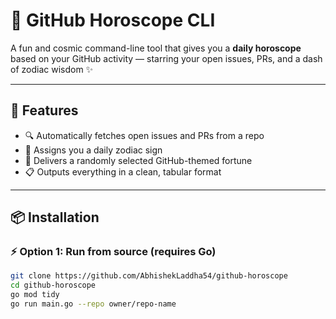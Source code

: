 # 🔮 GitHub Horoscope CLI

A fun and cosmic command-line tool that gives you a **daily horoscope** based on your GitHub activity — starring your open issues, PRs, and a dash of zodiac wisdom ✨

---

## 🌟 Features

- 🔍 Automatically fetches open issues and PRs from a repo
- 🌠 Assigns you a daily zodiac sign
- 🧘 Delivers a randomly selected GitHub-themed fortune
- 📋 Outputs everything in a clean, tabular format

---

## 📦 Installation

### ⚡ Option 1: Run from source (requires Go)

```bash
git clone https://github.com/AbhishekLaddha54/github-horoscope
cd github-horoscope
go mod tidy
go run main.go --repo owner/repo-name
